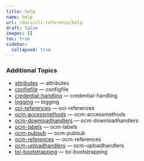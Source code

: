 ```yaml
---
title: help
name: help
url: /docs/cli-reference/help
draft: false
images: []
toc: true
sidebar:
  collapsed: true
---
```

### Additional Topics

* [attributes](/docs/cli-reference/help/attributes/) &mdash; attributes
* [configfile](/docs/cli-reference/help/configfile/) &mdash; configfile
* [credential-handling](/docs/cli-reference/help/credential-handling/) &mdash; credential-handling
* [logging](/docs/cli-reference/help/logging/) &mdash; logging
* [oci-references](/docs/cli-reference/help/oci-references/) &mdash; oci-references
* [ocm-accessmethods](/docs/cli-reference/help/ocm-accessmethods/) &mdash; ocm-accessmethods
* [ocm-downloadhandlers](/docs/cli-reference/help/ocm-downloadhandlers/) &mdash; ocm-downloadhandlers
* [ocm-labels](/docs/cli-reference/help/ocm-labels/) &mdash; ocm-labels
* [ocm-pubsub](/docs/cli-reference/help/ocm-pubsub/) &mdash; ocm-pubsub
* [ocm-references](/docs/cli-reference/help/ocm-references/) &mdash; ocm-references
* [ocm-uploadhandlers](/docs/cli-reference/help/ocm-uploadhandlers/) &mdash; ocm-uploadhandlers
* [toi-bootstrapping](/docs/cli-reference/help/toi-bootstrapping/) &mdash; toi-bootstrapping
